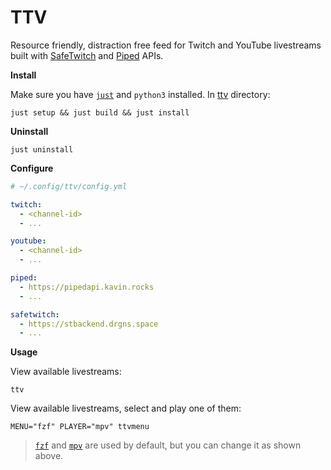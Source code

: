 # TTV

Resource friendly, distraction free feed for Twitch and YouTube livestreams built with [SafeTwitch](https://codeberg.org/safetwitch) and [Piped](https://github.com/teampiped) APIs.

**Install**

Make sure you have [`just`](https://github.com/casey/just) and `python3` installed. In [ttv](ttv) directory:

```
just setup && just build && just install
```

**Uninstall**

```
just uninstall
```

**Configure**

```yaml
# ~/.config/ttv/config.yml

twitch:
  - <channel-id>
  - ...

youtube:
  - <channel-id>
  - ...

piped:
  - https://pipedapi.kavin.rocks
  - ...

safetwitch:
  - https://stbackend.drgns.space
  - ...
```

**Usage**

View available livestreams:

```
ttv
```

View available livestreams, select and play one of them:

```
MENU="fzf" PLAYER="mpv" ttvmenu
```

> [`fzf`](https://github.com/junegunn/fzf) and [`mpv`](https://github.com/mpv-player/mpv) are used by default, but you can change it as shown above.
